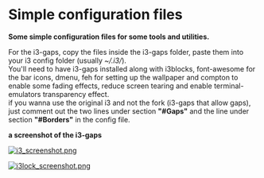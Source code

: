 # Simple configuration files

**Some simple configuration files for some tools and utilities.**   

For the i3-gaps, copy the files inside the i3-gaps folder, 
paste them into your i3 config folder (usually *~/.i3/*).  
You'll need to have i3-gaps installed along with i3blocks, 
font-awesome for the bar icons, dmenu, feh for setting up the 
wallpaper and compton to enable some fading effects, reduce 
screen tearing and enable terminal-emulators transparency effect.  
if you wanna use the original i3 and not the fork (i3-gaps that 
allow gaps), just comment out the two lines under section 
**"#Gaps"** and the line under section **"#Borders"** in the config file.  

**a screenshot of the i3-gaps**   

[![i3_screenshot.png](https://raw.githubusercontent.com/seiflek/config-files/master/i3-gaps/i3_screenshot.png)](https://github.com/seiflek/config-files/tree/master/i3-gaps)

[![i3lock_screenshot.png](https://raw.githubusercontent.com/seiflek/config-files/master/i3-gaps/i3lock_screenshot.png)](https://github.com/seiflek/config-files/tree/master/i3-gaps)
